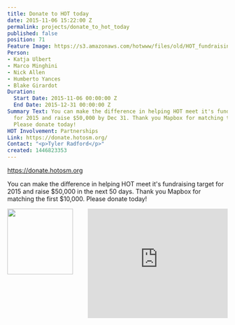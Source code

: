 ```yaml
---
title: Donate to HOT today
date: 2015-11-06 15:22:00 Z
permalink: projects/donate_to_hot_today
published: false
position: 71
Feature Image: https://s3.amazonaws.com/hotwww/files/old/HOT_fundraising_image_hires.jpg
Person:
- Katja Ulbert
- Marco Minghini
- Nick Allen
- Humberto Yances
- Blake Girardot
Duration:
  Start Date: 2015-11-06 00:00:00 Z
  End Date: 2015-12-31 00:00:00 Z
Summary Text: You can make the difference in helping HOT meet it's fundraising target
  for 2015 and raise $50,000 by Dec 31. Thank you Mapbox for matching the first $10,000.
  Please donate today!
HOT Involvement: Partnerships
Link: https://donate.hotosm.org/
Contact: "<p>Tyler Radford</p>"
created: 1446823353
---
```


<a href="https://donate.hotosm.org" target="_self">https://donate.hotosm.org</a>
<p>You can make the difference in helping HOT meet it's fundraising target for 2015 and raise $50,000 in the next 50 days. Thank you Mapbox for matching the first $10,000. Please donate today! </p>
<p><img style="float: left;" src="https://donate.hotosm.org/img/Mapbox-Graphic.jpg" alt="" height="150" width="150">
<iframe style="float: right;" src="https://www.youtube.com/embed/8wdzGKmZu-k" frameborder="0" height="250" width="320"></iframe></p>

